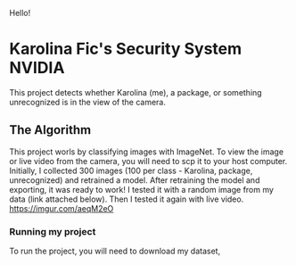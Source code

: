 Hello!
# Karolina Fic's Security System NVIDIA
This project detects whether Karolina (me), a package, or something unrecognized is in the view of the camera.
## The Algorithm
This project worls by classifying images with ImageNet. To view the image or live video from the camera, you will need to scp it to your host computer. Initially, I collected 300 images (100 per class - Karolina, package, unrecognized) and retrained a model. After retraining the model and exporting, it was ready to work! I tested it with a random image from my data (link attached below). Then I tested it again with live video. 
https://imgur.com/aeqM2eO
### Running my project
To run the project, you will need to download my dataset, 
